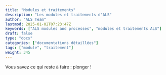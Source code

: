```yaml
---
title: "Modules et traitements"
description: "Les modules et traitements d'ALS"
author: "ALS Team"
lastmod: 2025-01-02T07:23:47Z
keywords: ["ALS modules and processes", "modules et traitements ALS"]
draft: false
type: "docs"
categories: ["documentations détaillées"]
tags: ["module", "traitement"]
weight: 345
---
```


Vous savez ce qui reste à faire : plonger !
